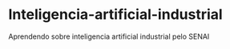 # Inteligencia-artificial-industrial
Aprendendo sobre inteligencia artificial industrial pelo SENAI
